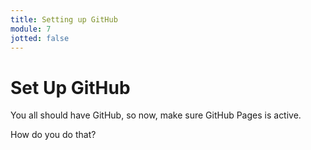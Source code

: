 ```yaml
---
title: Setting up GitHub
module: 7
jotted: false
---
```


# Set Up GitHub

You all should have GitHub, so now, make sure GitHub Pages is active.

How do you do that?